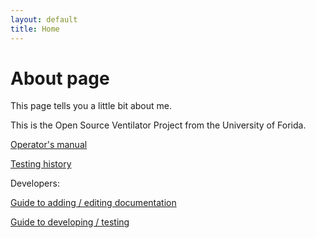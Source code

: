 ```yaml
---
layout: default
title: Home
---
```

# About page

This page tells you a little bit about me.

This is the Open Source Ventilator Project from the University of Forida.

[Operator's manual](./docs/OperatorsManual/manual.md)

[Testing history](./docs/tests/)


Developers:

  [Guide to adding / editing documentation](./docs/AddingDocumentation.md)

  [Guide to developing / testing](./docs/testing/developing_guide.html)



